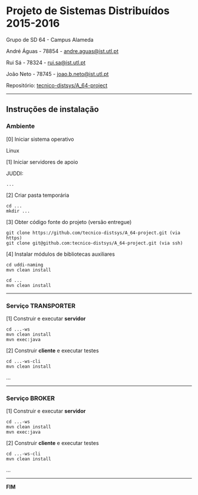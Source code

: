 # Projeto de Sistemas Distribuídos 2015-2016 #

Grupo de SD 64 - Campus Alameda

André Águas - 78854 - andre.aguas@ist.utl.pt

Rui Sá - 78324 - rui.sa@ist.utl.pt

João Neto - 78745 - joao.b.neto@ist.utl.pt


Repositório:
[tecnico-distsys/A_64-project](https://github.com/tecnico-distsys/A_64-project/)

-------------------------------------------------------------------------------

## Instruções de instalação 


### Ambiente

[0] Iniciar sistema operativo

Linux


[1] Iniciar servidores de apoio

JUDDI:
```
...
```


[2] Criar pasta temporária

```
cd ...
mkdir ...
```


[3] Obter código fonte do projeto (versão entregue)

```
git clone https://github.com/tecnico-distsys/A_64-project.git (via https) 
git clone git@github.com:tecnico-distsys/A_64-project.git (via ssh)
```



[4] Instalar módulos de bibliotecas auxiliares

```
cd uddi-naming
mvn clean install
```

```
cd ...
mvn clean install
```


-------------------------------------------------------------------------------

### Serviço TRANSPORTER

[1] Construir e executar **servidor**

```
cd ...-ws
mvn clean install
mvn exec:java
```

[2] Construir **cliente** e executar testes

```
cd ...-ws-cli
mvn clean install
```

...


-------------------------------------------------------------------------------

### Serviço BROKER

[1] Construir e executar **servidor**

```
cd ...-ws
mvn clean install
mvn exec:java
```


[2] Construir **cliente** e executar testes

```
cd ...-ws-cli
mvn clean install
```

...

-------------------------------------------------------------------------------
**FIM**
